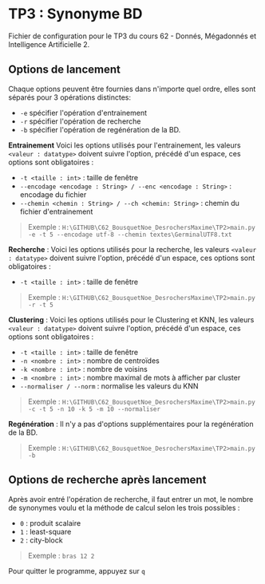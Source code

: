 
# TP3 : Synonyme BD
 
Fichier de configuration pour le TP3 du cours 62 - Donnés, Mégadonnés et Intelligence Artificielle 2.

## Options de lancement
Chaque options peuvent être fournies dans n'importe quel ordre, elles sont séparés pour 3 opérations distinctes:
 - `-e` spécifier l'opération d'entrainement
 - `-r` spécifier l'opération de recherche
 - `-b` spécifier l'opération de regénération de la BD.

**Entrainement**
 Voici les options utilisés pour l'entrainement, les valeurs `<valeur : datatype>` doivent suivre l'option, précédé d'un espace, ces options sont obligatoires :
 - `-t <taille : int>` : taille de fenêtre
 - `--encodage <encodage : String> / --enc <encodage : String>` : encodage du fichier
 - `--chemin <chemin : String> / --ch <chemin: String>` : chemin du fichier d'entrainement

> Exemple : `H:\GITHUB\C62_BousquetNoe_DesrochersMaxime\TP2>main.py -e -t 5 --encodage utf-8 --chemin textes\GerminalUTF8.txt`

**Recherche** :
Voici les options utilisés pour la recherche, les valeurs `<valeur : datatype>` doivent suivre l'option, précédé d'un espace, ces options sont obligatoires :
 - `-t <taille : int>` : taille de fenêtre

> Exemple : `H:\GITHUB\C62_BousquetNoe_DesrochersMaxime\TP2>main.py -r -t 5`

**Clustering** :
Voici les options utilisés pour le Clustering et KNN, les valeurs `<valeur : datatype>` doivent suivre l'option, précédé d'un espace, ces options sont obligatoires :
 - `-t <taille : int>` : taille de fenêtre
 - `-n <nombre : int>` : nombre de centroïdes
 - `-k <nombre : int>` : nombre de voisins
 - `-m <nombre : int>` : nombre maximal de mots à afficher par cluster
 - `--normaliser / --norm` : normalise les valeurs du KNN

> Exemple : `H:\GITHUB\C62_BousquetNoe_DesrochersMaxime\TP2>main.py -c -t 5 -n 10 -k 5 -m 10 --normaliser`

**Regénération** :
Il n'y a pas d'options supplémentaires pour la regénération de la BD.
> Exemple : `H:\GITHUB\C62_BousquetNoe_DesrochersMaxime\TP2>main.py -b`


## Options de recherche après lancement

Après avoir entré l'opération de recherche, il faut entrer un mot, le nombre de synonymes voulu et la méthode de calcul selon les trois possibles :
- `0` : produit scalaire
- `1` : least-square
- `2` : city-block

> Exemple : `bras 12 2`

Pour quitter le programme, appuyez sur `q`
